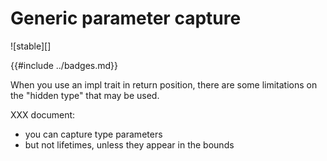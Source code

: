 # Generic parameter capture

![stable][]

{{#include ../badges.md}}

When you use an impl trait in return position, there are some limitations on the "hidden type" that may be used. 

XXX document:

* you can capture type parameters
* but not lifetimes, unless they appear in the bounds
